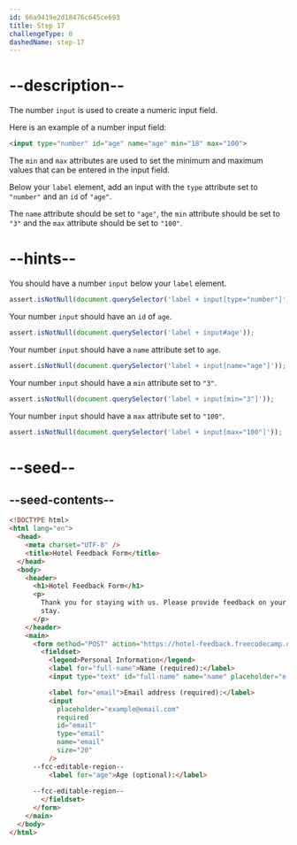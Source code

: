 ```yaml
---
id: 66a9419e2d18476c645ce693
title: Step 17
challengeType: 0
dashedName: step-17
---
```


# --description--

The number `input` is used to create a numeric input field. 

Here is an example of a number input field:

```html
<input type="number" id="age" name="age" min="18" max="100">
```

The `min` and `max` attributes are used to set the minimum and maximum values that can be entered in the input field.

Below your `label` element, add an input with the `type` attribute set to `"number"` and an `id` of `"age"`.

The `name` attribute should be set to `"age"`, the `min` attribute should be set to `"3"` and the `max` attribute should be set to `"100"`.

# --hints--

You should have a number `input` below your `label` element.

```js
assert.isNotNull(document.querySelector('label + input[type="number"]'));
```

Your number `input` should have an `id` of `age`.

```js
assert.isNotNull(document.querySelector('label + input#age'));
```

Your number `input` should have a `name` attribute set to `age`.

```js
assert.isNotNull(document.querySelector('label + input[name="age"]'));
```

Your number `input` should have a `min` attribute set to `"3"`.

```js
assert.isNotNull(document.querySelector('label + input[min="3"]'));
```

Your number `input` should have a `max` attribute set to `"100"`.

```js
assert.isNotNull(document.querySelector('label + input[max="100"]'));
```

# --seed--

## --seed-contents--

```html
<!DOCTYPE html>
<html lang="en">
  <head>
    <meta charset="UTF-8" />
    <title>Hotel Feedback Form</title>
  </head>
  <body>
    <header>
      <h1>Hotel Feedback Form</h1>
      <p>
        Thank you for staying with us. Please provide feedback on your recent
        stay.
      </p>
    </header>
    <main>
      <form method="POST" action="https://hotel-feedback.freecodecamp.org">
        <fieldset>
          <legend>Personal Information</legend>
          <label for="full-name">Name (required):</label>
          <input type="text" id="full-name" name="name" placeholder="e.g. John Doe" required size="20">

          <label for="email">Email address (required):</label>
          <input
            placeholder="example@email.com"
            required
            id="email"
            type="email"
            name="email"
            size="20"
          />
      --fcc-editable-region--
          <label for="age">Age (optional):</label>
          
      --fcc-editable-region--
        </fieldset>
      </form>
    </main>
  </body>
</html>
```
